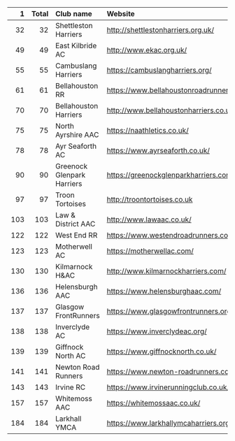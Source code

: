 |   1 |   Total | Club name                  | Website                                    |
|----:|--------:|:---------------------------|:-------------------------------------------|
|  32 |      32 | Shettleston Harriers       | http://shettlestonharriers.org.uk/         |
|  49 |      49 | East Kilbride AC           | http://www.ekac.org.uk/                    |
|  55 |      55 | Cambuslang Harriers        | https://cambuslangharriers.org/            |
|  61 |      61 | Bellahouston RR            | https://www.bellahoustonroadrunners.co.uk/ |
|  70 |      70 | Bellahouston Harriers      | http://www.bellahoustonharriers.co.uk/     |
|  75 |      75 | North Ayrshire AAC         | https://naathletics.co.uk/                 |
|  78 |      78 | Ayr Seaforth AC            | https://www.ayrseaforth.co.uk/             |
|  90 |      90 | Greenock Glenpark Harriers | https://greenockglenparkharriers.com/      |
|  97 |      97 | Troon Tortoises            | http://troontortoises.co.uk                |
| 103 |     103 | Law & District AAC         | http://www.lawaac.co.uk/                   |
| 122 |     122 | West End RR                | https://www.westendroadrunners.co.uk/      |
| 123 |     123 | Motherwell AC              | https://motherwellac.com/                  |
| 130 |     130 | Kilmarnock H&AC            | http://www.kilmarnockharriers.com/         |
| 136 |     136 | Helensburgh AAC            | https://www.helensburghaac.com/            |
| 137 |     137 | Glasgow FrontRunners       | https://www.glasgowfrontrunners.org/       |
| 138 |     138 | Inverclyde AC              | https://www.inverclydeac.org/              |
| 139 |     139 | Giffnock North AC          | https://www.giffnocknorth.co.uk/           |
| 141 |     141 | Newton Road Runners        | https://www.newton-roadrunners.com/        |
| 143 |     143 | Irvine RC                  | https://www.irvinerunningclub.co.uk/       |
| 157 |     157 | Whitemoss AAC              | https://whitemossaac.co.uk/                |
| 184 |     184 | Larkhall YMCA              | https://www.larkhallymcaharriers.org       |